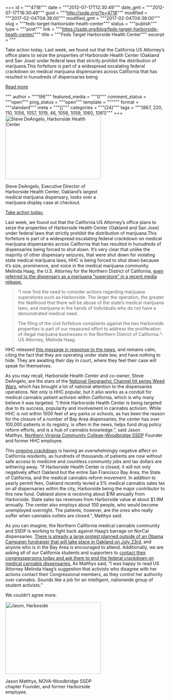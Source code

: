 +++
id = """4718"""
date = """2012-07-17T12:30:49"""
date_gmt = """2012-07-17T16:30:49"""
guid = """http://ssdp.org/?p=4718"""
modified = """2017-02-04T04:38:00"""
modified_gmt = """2017-02-04T04:38:00"""
slug = """feds-target-harborside-heath-center"""
status = """publish"""
type = """post"""
link = """https://ssdp.org/blog/feds-target-harborside-heath-center/"""
title = """Feds Target Harborside Health Center"""
excerpt = """<p>Take action today. Last week, we found out that the California US Attorney’s office plans to seize the properties of Harborside Health Center (Oakland and San Jose) under federal laws that strictly prohibit the distribution of marijuana.This forfeiture is part of a widespread escalating federal crackdown on medical marijuana dispensaries across California that has resulted in hunudreds of dispensaries being</p>
<div class="h10"></div>
<p><a class="more-link2 flat" href="https://ssdp.org/blog/feds-target-harborside-heath-center/">Read more</a></p>
"""
author = """196"""
featured_media = """0"""
comment_status = """open"""
ping_status = """open"""
template = """"""
format = """standard"""
meta = """[]"""
categories = """[24]"""
tags = """[867, 220, 110, 1056, 1057, 1019, 46, 1058, 1059, 1060, 1061]"""
+++
<div id="attachment_4719" style="width: 310px" class="wp-caption alignright"><a href="http://ssdp.org/news/blog/feds-target-harborside-heath-center/attachment/steve-deangelo-harborside-health-center/" rel="attachment wp-att-4719"><img class="size-medium wp-image-4719 " title="Steve DeAngelo, Harborside Health Center" src="/assets/2012/07/5073705261_8e4d1bd007-300x199.jpeg" alt="Steve DeAngelo, Harborside Health Center" width="300" height="199" /></a><p class="wp-caption-text">Steve DeAngelo, Executive Director of Harborside Health Center, Oakland&#8217;s largest medical marijuana dispensary, looks over a marijuana display case at checkout.</p></div>



<a href="http://ssdp.org/action/tell-the-obama-administration-to-stop-the-medical-marijuana-raids/">Take action today.</a>



Last week, we found out that the California US Attorney’s office plans to seize the properties of Harborside Health Center (Oakland and San Jose) under federal laws that strictly prohibit the distribution of marijuana.This forfeiture is part of a widespread escalating federal crackdown on medical marijuana dispensaries across California that has resulted in hunudreds of dispensaries being forced to shut down. It’s very clear that unlike the majority of other dispensary seizures, that were shut down for violating state medical marijuana laws, HHC is being forced to shut down because it’s size, prominence, and voice in the medical marijuana community. Melinda Haag, the U.S. Attorney for the Northern District of California, <a href="http://blog.sfgate.com/bottomline/2012/07/11/u-s-attorney-why-im-busting-harborside-health-center/">even referred to the dispensary as a marijuana “superstore” in a recent media release.</a>

<blockquote>“I now find the need to consider actions regarding marijuana superstores such as Harborside. The larger the operation, the greater the likelihood that there will be abuse of the state’s medical marijuana laws, and marijuana in the hands of individuals who do not have a demonstrated medical need.



The filing of the civil forfeiture complaints against the two Harborside properties is part of our measured effort to address the proliferation of illegal marijuana businesses in the Northern District of California.”- US Attorney, Melinda Haag.</blockquote>

HHC released <a href="http://www.harborsidehealthcenter.com/">this message in response to the news</a>, and remains calm, citing the fact that they are operating under state law, and have nothing to hide. They are awaiting their day in court, where they feel their case will speak for themselves.



As you may recall, Harborside Health Center and co-owner, Steve DeAngelo, are the stars of the <a href="http://dsc.discovery.com/tv/weed-wars/">National Geographic Channel hit series Weed Wars</a>, which has brought a lot of national attention to the dispensaries operations. Not only is HHC popular, but it also works as a conduit for medical cannabis patient activism within California, which is why many believe it was targeted. “I think Harborside Health Center is being targeted due to its success, popularity and involvement in cannabis activism. While HHC is not within 1000 feet of any parks or schools, as has been the reason for the closure of a number of Bay Area dispensaries, the center has over 100,000 patients in its registry, is often in the news, helps fund drug policy reform efforts, and is a hub of cannabis knowledge.”, said Jason Matthys, <a href="http://ssdp.org/chapters/mid-atlantic/virginia/northern-virginia-community-college-woodbridge-nvcc/">Northern Virginia Community College-Woodbridge SSDP</a> Founder and former HHC employee.



This <a href="http://ssdp.org/news/blog/feds-raid-yet-another-state-compliant-medical-cannabis-organization/">ongoing crackdown</a> is having an overwhelmingly negative affect on California residents, as hundreds of thousands of patients are now without safe access to medicine and countless community jobs and tax dollars are withering away. “If Harborside Health Center is closed, it will not only negatively affect Oakland but the entire San Francisco Bay Area, the State of California, and the medical cannabis reform movement. In addition to yearly permit fees, Oakland recently levied a 5% medical cannabis sales tax on all dispensaries within the city, Harborside being the major contributor to this new fund. Oakland alone is receiving about $1M annually from Harborside. State sales tax revenues from Harborside value at about $1.9M annually. The center also employs about 100 people, who would become unemployed overnight. The patients, however, are the ones who really suffer when cannabis outlets are closed.”, Matthys said.



As you can imagine, the Northern California medical cannabis community and SSDP is working to fight back against Haag’s barrage on NorCal dispensaries. <a href="http://www.theweedblog.com/marijuana-activists-need-to-protest-president-obamas-fundraiser-july-23rd-in-oakland/">There is already a large protest planned outside of an Obama Campaign fundraiser that will take place in Oakland on July 23rd</a>, and anyone who is in the Bay Area is encouraged to attend. Additionally, we are asking all of our California students and supporters to <a href="http://ssdp.org/action/tell-the-obama-administration-to-stop-the-medical-marijuana-raids/">contact their congresspersons today and ask them to end the federal crackdown on medical cannabis dispensaries.</a> As Matthys said, “I was happy to read US Attorney Melinda Haag&#8217;s suggestion that activists who disagree with her actions contact their Congressional members, as they control her authority over cannabis. Sounds like a job for an intelligent, nationwide group of student activists.”



We couldn’t agree more.



<div id="attachment_4724" style="width: 310px" class="wp-caption alignleft"><a href="http://ssdp.org/news/blog/feds-target-harborside-heath-center/attachment/74804_1554403452553_3017788_n/" rel="attachment wp-att-4724"><img class="size-medium wp-image-4724" title="Jason, Harboside" src="/assets/2012/07/74804_1554403452553_3017788_n-300x225.jpeg" alt="Jason, Harboside" width="300" height="225" /></a><p class="wp-caption-text">Jason Matthys, NOVA-Woodbridge SSDP chapter Founder, and former Harborside employee.</p></div>
